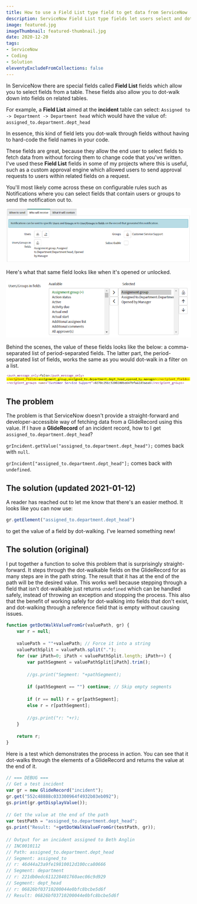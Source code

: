 ```yaml
---
title: How to use a Field List type field to get data from ServiceNow
description: ServiceNow Field List type fields let users select and dot-walk through fields, like "assigned_to.manager.email", which is awesome, but how can you use them to get data out of ServiceNow?
image: featured.jpg
imageThumbnail: featured-thumbnail.jpg
date: 2020-12-20
tags:
- ServiceNow
- Coding
- Solution
eleventyExcludeFromCollections: false
---
```


In ServiceNow there are special fields called **Field List** fields which allow you to select fields from a table. These fields also allow you to dot-walk down into fields on related tables. 

For example, a **Field List** aimed at the **incident** table can select:
`Assigned to -> Department -> Department head`
which would have the value of:
`assigned_to.department.dept_head`

In essence, this kind of field lets you dot-walk through fields without having to hard-code the field names in your code.

These fields are great, because they allow the end user to select fields to fetch data from without forcing them to change code that you've written. I've used these **Field List** fields in some of my projects where this is useful, such as a custom approval engine which allowed users to send approval requests to users within related fields on a request.

You'll most likely come across these on configurable rules such as Notifications where you can select fields that contain users or groups to send the notification out to.

![](./image-1.png)

Here's what that same field looks like when it's opened or unlocked.

![](./image-2.png)

Behind the scenes, the value of these fields looks like the below: a comma-separated list of period-separated fields. The latter part, the period-separated list of fields, works the same as you would dot-walk in a filter on a list.

![](./image-3.png)

## The problem
The problem is that ServiceNow doesn't provide a straight-forward and developer-accessible way of fetching data from a GlideRecord using this value. If I have a **GlideRecord** of an incident record, how to I get `assigned_to.department.dept_head`?

`grIncident.getValue("assigned_to.department.dept_head");` comes back with `null`.

`grIncident["assigned_to.department.dept_head"];` comes back with `undefined`.

## The solution (updated 2021-01-12)
A reader has reached out to let me know that there's an easier method. It looks like you can now use:
```js
gr.getElement("assigned_to.department.dept_head")
```
to get the value of a field by dot-walking. I've learned something new!

## The solution (original)
I put together a function to solve this problem that is surprisingly straight-forward. It steps through the dot-walkable fields on the GlideRecord for as many steps are in the path string. The result that it has at the end of the path will be the desired value. This works well because stepping through a field that isn't dot-walkable just returns `undefined` which can be handled safely, instead of throwing an exception and stopping the process. This also  that the benefit of working safely for dot-walking into fields that don't exist, and dot-walking through a reference field that is empty without causing issues.

```js
function getDotWalkValueFromGr(valuePath, gr) {
	var r = null;
	
	valuePath = ""+valuePath; // Force it into a string
	valuePathSplit = valuePath.split(".");
	for (var iPath=0; iPath < valuePathSplit.length; iPath++) {
		var pathSegment = valuePathSplit[iPath].trim();
		
		//gs.print("Segment: "+pathSegment);
		
		if (pathSegment == "") continue; // Skip empty segments
		
		if (r == null) r = gr[pathSegment];
		else r = r[pathSegment];
		
		//gs.print("r: "+r);
	}

	return r;
}
```

Here is a test which demonstrates the process in action. You can see that it dot-walks through the elements of a GlideRecord and returns the value at the end of it.

```js
// === DEBUG ===
// Get a test incident
var gr = new GlideRecord("incident");
gr.get("552c48888c033300964f4932b03eb092");
gs.print(gr.getDisplayValue());

// Get the value at the end of the path
var testPath = "assigned_to.department.dept_head";
gs.print("Result: "+getDotWalkValueFromGr(testPath, gr));

// Output for an incident assigned to Beth Anglin
// INC0010112
// Path: assigned_to.department.dept_head
// Segment: assigned_to
// r: 46d44a23a9fe19810012d100cca80666
// Segment: department
// r: 221db0edc611228401760aec06c9d929
// Segment: dept_head
// r: 06826bf03710200044e0bfc8bcbe5d6f
// Result: 06826bf03710200044e0bfc8bcbe5d6f
```